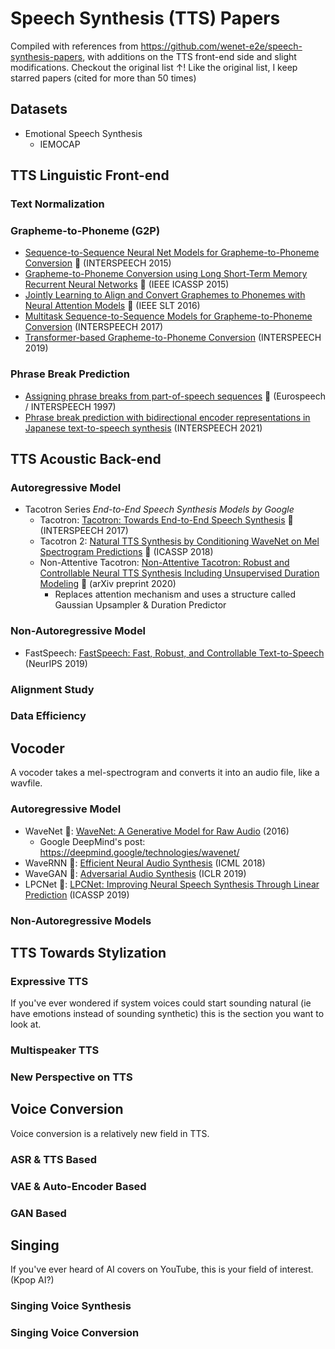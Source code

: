 # Speech Synthesis (TTS) Papers
Compiled with references from https://github.com/wenet-e2e/speech-synthesis-papers, with additions on the TTS front-end side and slight modifications.
Checkout the original list &uarr;!
Like the original list, I keep starred papers (cited for more than 50 times)

## Datasets
* Emotional Speech Synthesis
    * IEMOCAP
 
## TTS Linguistic Front-end
### Text Normalization

### Grapheme-to-Phoneme (G2P)
* [Sequence-to-Sequence Neural Net Models for Grapheme-to-Phoneme Conversion](https://arxiv.org/abs/1506.00196) :stars: (INTERSPEECH 2015)
* [Grapheme-to-Phoneme Conversion using Long Short-Term Memory Recurrent Neural Networks](https://static.googleusercontent.com/media/research.google.com/en//pubs/archive/43264.pdf) :stars: (IEEE ICASSP 2015)
* [Jointly Learning to Align and Convert Graphemes to Phonemes with Neural Attention Models](https://arxiv.org/abs/1610.06540) :stars: (IEEE SLT 2016)
* [Multitask Sequence-to-Sequence Models for Grapheme-to-Phoneme Conversion](https://www.isca-archive.org/interspeech_2017/milde17_interspeech.html) (INTERSPEECH 2017)
* [Transformer-based Grapheme-to-Phoneme Conversion](https://arxiv.org/abs/2004.06338) (INTERSPEECH 2019)
  
### Phrase Break Prediction
* [Assigning phrase breaks from part-of-speech sequences](https://www.isca-archive.org/eurospeech_1997/black97b_eurospeech.html) :stars: (Eurospeech / INTERSPEECH 1997)
* [Phrase break prediction with bidirectional encoder representations in Japanese text-to-speech synthesis](https://arxiv.org/abs/2104.12395) (INTERSPEECH 2021)

## TTS Acoustic Back-end
### Autoregressive Model
* Tacotron Series <i>End-to-End Speech Synthesis Models by Google</i>
    * Tacotron: [Tacotron: Towards End-to-End Speech Synthesis](https://arxiv.org/abs/1703.10135) :stars: (INTERSPEECH 2017)
    * Tacotron 2: [Natural TTS Synthesis by Conditioning WaveNet on Mel Spectrogram Predictions](https://arxiv.org/abs/1712.05884) :stars: (ICASSP 2018)
    * Non-Attentive Tacotron: [Non-Attentive Tacotron: Robust and Controllable Neural TTS Synthesis Including Unsupervised Duration Modeling](https://arxiv.org/pdf/2010.04301v1.pdf) :stars: (arXiv preprint 2020)
      * Replaces attention mechanism and uses a structure called Gaussian Upsampler & Duration Predictor

### Non-Autoregressive Model
* FastSpeech: [FastSpeech: Fast, Robust, and Controllable Text-to-Speech](https://arxiv.org/abs/1905.09263) (NeurIPS 2019)

### Alignment Study

### Data Efficiency

## Vocoder
A vocoder takes a mel-spectrogram and converts it into an audio file, like a wavfile.

### Autoregressive Model
* WaveNet :stars:: [WaveNet: A Generative Model for Raw Audio](https://arxiv.org/abs/1609.03499) (2016)
   * Google DeepMind's post: https://deepmind.google/technologies/wavenet/
* WaveRNN :stars:: [Efficient Neural Audio Synthesis](https://arxiv.org/abs/1802.08435) (ICML 2018)
* WaveGAN :stars:: [Adversarial Audio Synthesis](https://arxiv.org/abs/1802.04208) (ICLR 2019)
* LPCNet :stars:: [LPCNet: Improving Neural Speech Synthesis Through Linear Prediction](https://arxiv.org/abs/1810.11846) (ICASSP 2019)

### Non-Autoregressive Models

## TTS Towards Stylization
### Expressive TTS
If you've ever wondered if system voices could start sounding natural (ie have emotions instead of sounding synthetic) this is the section you want to look at.

### Multispeaker TTS

### New Perspective on TTS

## Voice Conversion
Voice conversion is a relatively new field in TTS.
### ASR & TTS Based
### VAE & Auto-Encoder Based
### GAN Based

## Singing
If you've ever heard of AI covers on YouTube, this is your field of interest. (Kpop AI?)
### Singing Voice Synthesis
### Singing Voice Conversion
